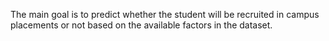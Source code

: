 The main goal is to predict whether the student will be recruited in campus placements or not based on the available factors in the dataset.
